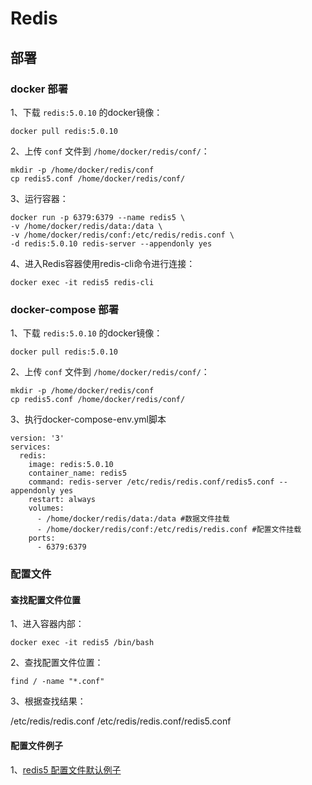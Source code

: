 # Redis

## 部署

### docker 部署

1、下载 `redis:5.0.10` 的docker镜像：
```shell
docker pull redis:5.0.10
```

2、上传 `conf` 文件到 `/home/docker/redis/conf/`：
```shell
mkdir -p /home/docker/redis/conf
cp redis5.conf /home/docker/redis/conf/
```

3、运行容器：
```shell
docker run -p 6379:6379 --name redis5 \
-v /home/docker/redis/data:/data \
-v /home/docker/redis/conf:/etc/redis/redis.conf \
-d redis:5.0.10 redis-server --appendonly yes
```

4、进入Redis容器使用redis-cli命令进行连接：
```shell
docker exec -it redis5 redis-cli
```

### docker-compose 部署

1、下载 `redis:5.0.10` 的docker镜像：
```shell
docker pull redis:5.0.10
```

2、上传 `conf` 文件到 `/home/docker/redis/conf/`：
```shell
mkdir -p /home/docker/redis/conf
cp redis5.conf /home/docker/redis/conf/
```

3、执行docker-compose-env.yml脚本
```shell
version: '3'
services:
  redis:
    image: redis:5.0.10
    container_name: redis5
    command: redis-server /etc/redis/redis.conf/redis5.conf --appendonly yes
    restart: always
    volumes:
      - /home/docker/redis/data:/data #数据文件挂载
      - /home/docker/redis/conf:/etc/redis/redis.conf #配置文件挂载
    ports:
      - 6379:6379
```

### 配置文件

#### 查找配置文件位置

1、进入容器内部：
```shell
docker exec -it redis5 /bin/bash
```

2、查找配置文件位置：
```shell
find / -name "*.conf"
```

3、根据查找结果：

/etc/redis/redis.conf
/etc/redis/redis.conf/redis5.conf


#### 配置文件例子

1、[redis5 配置文件默认例子](./assets/redis5.conf.md)

